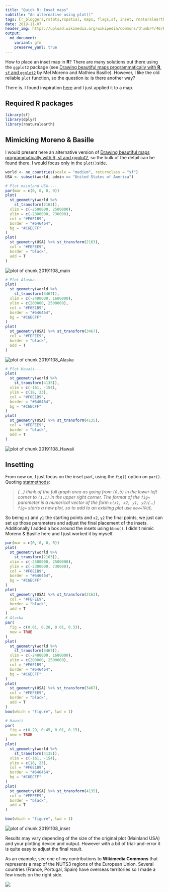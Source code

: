 ```yaml
---
title: "Quick R: Inset maps"
subtitle: "An alternative using plot()"
tags: [r_bloggers,rstats,rspatial, maps, flags,sf, inset, rnaturalearth]
date: 2019-11-07
header_img: https://upload.wikimedia.org/wikipedia/commons/thumb/4/46/Population_density_by_NUTS_3_region_%282017%29.svg/1000px-Population_density_by_NUTS_3_region_%282017%29.svg.png
output: 
  md_document:
    variant: gfm
    preserve_yaml: true
---
```







How to place an inset map in **R**? There are many solutions out there using the `ggplot2` package (see [Drawing beautiful maps programmatically with **R**, `sf` and `ggplot2`](https://www.r-spatial.org/r/2018/10/25/ggplot2-sf-3.html) by Mel Moreno and Mathieu Basille). However, I like the old reliable `plot` function, so the question is: is there another way?


There is. I found inspiration [here](https://www.statmethods.net/advgraphs/layout.html) and I just applied it to a map.


## Required R packages


```r
library(sf)
library(dplyr)
library(rnaturalearth)
```

## Mimicking Moreno & Basille

I would present here an alternative version of [Drawing beautiful maps programmatically with R, sf and ggplot2](https://www.r-spatial.org/r/2018/10/25/ggplot2-sf-3.html), so the bulk of the detail can be found there. I would focus only in the `plot()`side.


```r
world <- ne_countries(scale = "medium", returnclass = "sf")
USA <- subset(world, admin == "United States of America")

# Plot mainland USA----
par(mar = c(0, 0, 0, 0))
plot(
  st_geometry(world %>%
    st_transform(2163)),
  xlim = c(-2500000, 2500000),
  ylim = c(-2300000, 730000),
  col = "#F6E1B9",
  border = "#646464",
  bg = "#C6ECFF"
)
plot(
  st_geometry(USA) %>% st_transform(2163),
  col = "#FEFEE9",
  border = "black",
  add = T
)
```

![plot of chunk 20191108_main](https://dieghernan.github.io/assets/img/blog/20191108_main-1.png)


```r
# Plot Alaska----
plot(
  st_geometry(world %>%
    st_transform(3467)),
  xlim = c(-2400000, 1600000),
  ylim = c(200000, 2500000),
  col = "#F6E1B9",
  border = "#646464",
  bg = "#C6ECFF"
)
plot(
  st_geometry(USA) %>% st_transform(3467),
  col = "#FEFEE9",
  border = "black",
  add = T
)
```

![plot of chunk 20191108_Alaska](https://dieghernan.github.io/assets/img/blog/20191108_Alaska-1.png)


```r
# Plot Hawaii----
plot(
  st_geometry(world %>%
    st_transform(4135)),
  xlim = c(-161, -154),
  ylim = c(18, 23),
  col = "#F6E1B9",
  border = "#646464",
  bg = "#C6ECFF"
)
plot(
  st_geometry(USA) %>% st_transform(4135),
  col = "#FEFEE9",
  border = "black",
  add = T
)
```

![plot of chunk 20191108_Hawaii](https://dieghernan.github.io/assets/img/blog/20191108_Hawaii-1.png)

## Insetting

From now on, I just focus on the inset part, using the `fig()` option on `par()`. Quoting [statmethods](https://www.statmethods.net/advgraphs/layout.html):

>*(...) think of the full graph area as going from `(0,0)` in the lower left corner to `(1,1)` in the upper right corner. The format of the `fig=` parameter is a numerical vector of the form `c(x1, x2, y1, y2)`(...)
`fig=` starts a new plot, so to add to an existing plot use `new=TRUE`.*

So being `x1` and `y1` the starting points and `x2`, `y2` the final points, we just can set up those parameters and adjust the final placement of the insets. Additionally I added a box around the insets using `bbox()`. I didn't mimic Moreno & Basille here and I just worked it by myself.


```r
par(mar = c(0, 0, 0, 0))
plot(
  st_geometry(world %>%
    st_transform(2163)),
  xlim = c(-2500000, 2500000),
  ylim = c(-2300000, 730000),
  col = "#F6E1B9",
  border = "#646464",
  bg = "#C6ECFF"
)
plot(
  st_geometry(USA) %>% st_transform(2163),
  col = "#FEFEE9",
  border = "black",
  add = T
)
# Alaska
par(
  fig = c(0.01, 0.28, 0.01, 0.33),
  new = TRUE
)
plot(
  st_geometry(world %>%
    st_transform(3467)),
  xlim = c(-2400000, 1600000),
  ylim = c(200000, 2500000),
  col = "#F6E1B9",
  border = "#646464",
  bg = "#C6ECFF"
)
plot(
  st_geometry(USA) %>% st_transform(3467),
  col = "#FEFEE9",
  border = "black",
  add = T
)
box(which = "figure", lwd = 1)

# Hawaii
par(
  fig = c(0.29, 0.45, 0.01, 0.15),
  new = TRUE
)
plot(
  st_geometry(world %>%
    st_transform(4135)),
  xlim = c(-161, -154),
  ylim = c(18, 23),
  col = "#F6E1B9",
  border = "#646464",
  bg = "#C6ECFF"
)
plot(
  st_geometry(USA) %>% st_transform(4135),
  col = "#FEFEE9",
  border = "black",
  add = T
)

box(which = "figure", lwd = 1)
```

![plot of chunk 20191108_inset](https://dieghernan.github.io/assets/img/blog/20191108_inset-1.png)

Results may vary depending of the size of the original plot (Mainland USA) and your plotting device and output. However with a bit of trial-and-error it is quite easy to adjust the final result.

As an example, see one of my contributions to **Wikimedia Commons** that represents a map of the NUTS3 regions of the European Union. Several countries (France, Portugal, Spain) have overseas territories so I made a few insets on the right side.

<img src="https://upload.wikimedia.org/wikipedia/commons/thumb/4/46/Population_density_by_NUTS_3_region_%282017%29.svg/1000px-Population_density_by_NUTS_3_region_%282017%29.svg.png">


